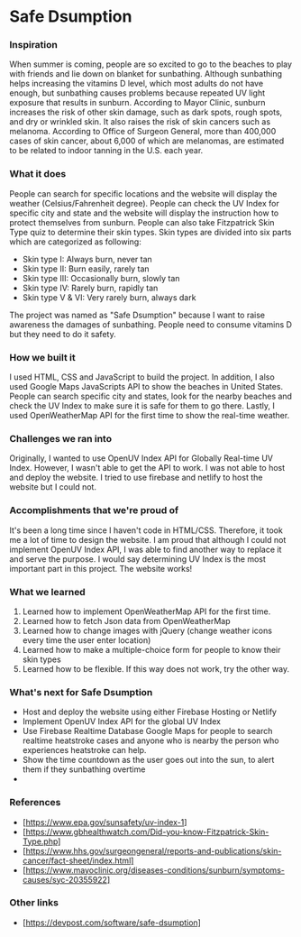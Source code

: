 <h1> Safe Dsumption</h1>

### Inspiration

When summer is coming, people are so excited to go to the beaches to play with friends and lie down on blanket for sunbathing. Although sunbathing helps increasing the vitamins D level, which most adults do not have enough, but sunbathing causes problems because repeated UV light exposure that results in sunburn. According to Mayor Clinic, sunburn increases the risk of other skin damage, such as dark spots, rough spots, and dry or wrinkled skin. It also raises the risk of skin cancers such as melanoma. According to Office of Surgeon General, more than 400,000 cases of skin cancer, about 6,000 of which are melanomas, are estimated to be related to indoor tanning in the U.S. each year.

### What it does

People can search for specific locations and the website will display the weather (Celsius/Fahrenheit degree). People can check the UV Index for specific city and state and the website will display the instruction how to protect themselves from sunburn. People can also take Fitzpatrick Skin Type quiz to determine their skin types. Skin types are divided into six parts which are categorized as following:

- Skin type I: Always burn, never tan
- Skin type II: Burn easily, rarely tan
- Skin type III: Occasionally burn, slowly tan
- Skin type IV: Rarely burn, rapidly tan
- Skin type V & VI: Very rarely burn, always dark

The project was named as "Safe Dsumption" because I want to raise awareness the damages of sunbathing. People need to consume vitamins D but they need to do it safety.

### How we built it

I used HTML, CSS and JavaScript to build the project. In addition, I also used Google Maps JavaScripts API to show the beaches in United States. People can search specific city and states, look for the nearby beaches and check the UV Index to make sure it is safe for them to go there. Lastly, I used OpenWeatherMap API for the first time to show the real-time weather.

### Challenges we ran into

Originally, I wanted to use OpenUV Index API for Globally Real-time UV Index. However, I wasn't able to get the API to work.
I was not able to host and deploy the website. I tried to use firebase and netlify to host the website but I could not.

### Accomplishments that we're proud of

It's been a long time since I haven't code in HTML/CSS. Therefore, it took me a lot of time to design the website. I am proud that although I could not implement OpenUV Index API, I was able to find another way to replace it and serve the purpose. I would say determining UV Index is the most important part in this project. The website works!

### What we learned

1. Learned how to implement OpenWeatherMap API for the first time.
2. Learned how to fetch Json data from OpenWeatherMap
3. Learned how to change images with jQuery (change weather icons every time the user enter location)
4. Learned how to make a multiple-choice form for people to know their skin types
5. Learned how to be flexible. If this way does not work, try the other way. 

### What's next for Safe Dsumption

- Host and deploy the website using either Firebase Hosting or Netlify
- Implement OpenUV Index API for the global UV Index
- Use Firebase Realtime Database Google Maps for people to search realtime heatstroke cases and anyone who is nearby the person who experiences heatstroke can help.
- Show the time countdown as the user goes out into the sun, to alert them if they sunbathing overtime
- 
### References

- [https://www.epa.gov/sunsafety/uv-index-1]
- [https://www.gbhealthwatch.com/Did-you-know-Fitzpatrick-Skin-Type.php]
- [https://www.hhs.gov/surgeongeneral/reports-and-publications/skin-cancer/fact-sheet/index.html]
- [https://www.mayoclinic.org/diseases-conditions/sunburn/symptoms-causes/syc-20355922]

### Other links
- [https://devpost.com/software/safe-dsumption]

